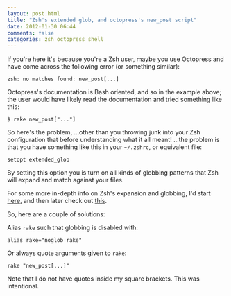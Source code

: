 ```yaml
---
layout: post.html
title: "Zsh's extended glob, and octopress's new_post script"
date: 2012-01-30 06:44
comments: false
categories: zsh octopress shell
---
```


If you're here it's because you're a Zsh user, maybe you use Octopress and have
come across the following error (or something similar):

`zsh: no matches found: new_post[...] `

Octopress's documentation is Bash oriented, and so in the example above; the
user would have likely read the documentation and tried something like this:

`$ rake new_post["..."]`

So here's the problem, ...other than you throwing junk into your Zsh configuration
that before understanding what it all meant! ...the problem is that you have
something like this in your `~/.zshrc`, or equivalent file:

`setopt extended_glob`

By setting this option you is turn on all kinds of globbing patterns that Zsh will
expand and match against your files.

For some more in-depth info on Zsh's expansion and globbing, I'd start
[here](http://www.refining-linux.org/archives/37/ZSH-Gem-2-Extended-globbing-and-expansion/),
and then later check out [this](http://zsh.sourceforge.net/Doc/Release/Expansion.html).

So, here are a couple of solutions:

Alias `rake` such that globbing is disabled with:

`alias rake="noglob rake"`

Or always quote arguments given to `rake`:

`rake "new_post[...]"` 

Note that I do not have quotes inside my square brackets. This was intentional.
